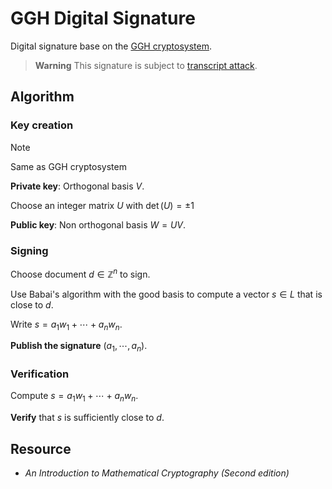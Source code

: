 # GGH Digital Signature

Digital signature base on the [GGH cryptosystem](../../AsymmetricCiphers/GGH_cryptosystem/README.md).

> **Warning** This signature is subject to [transcript attack](https://link.springer.com/chapter/10.1007/11761679_17).

## Algorithm

### Key creation

> [!NOTE] 
> Same as GGH cryptosystem

**Private key**: Orthogonal basis $V$.

Choose an integer matrix $U$ with $\det(U) = \pm 1$

**Public key**: Non orthogonal basis $W = UV$.

### Signing

Choose document $d\in \mathbb{Z}^n$ to sign.

Use Babai's algorithm with the good basis to compute a vector $s \in L$ that is close to $d$.

Write $s = a_1w_1 + \cdots + a_nw_n$.

**Publish the signature** $(a_1, \cdots, a_n)$.

### Verification

Compute $s = a_1w_1 + \cdots + a_nw_n$.

**Verify** that $s$ is sufficiently close to $d$.

## Resource

- *An Introduction to Mathematical Cryptography (Second edition)*